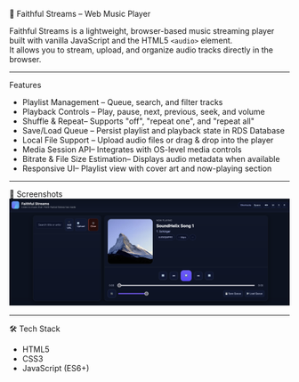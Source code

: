🎵 Faithful Streams – Web Music Player

Faithful Streams is a lightweight, browser-based music streaming player built with vanilla JavaScript and the HTML5 `<audio>` element.  
It allows you to stream, upload, and organize audio tracks directly in the browser.

---

 Features
- Playlist Management – Queue, search, and filter tracks
- Playback Controls – Play, pause, next, previous, seek, and volume
- Shuffle & Repeat– Supports "off", "repeat one", and "repeat all"
- Save/Load Queue – Persist playlist and playback state in RDS Database
- Local File Support – Upload audio files or drag & drop into the player
- Media Session API– Integrates with OS-level media controls
- Bitrate & File Size Estimation– Displays audio metadata when available
- Responsive UI– Playlist view with cover art and now-playing section

---

📸 Screenshots
![App Screenshot](player.png)


---

🛠️ Tech Stack
- HTML5
- CSS3
- JavaScript (ES6+)
